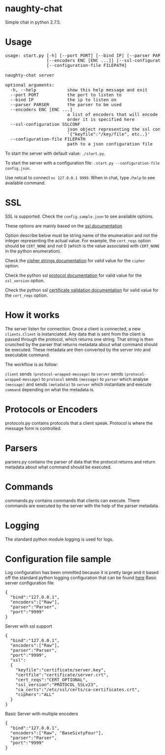 naughty-chat
============

Simple chat in python 2.7.5.

Usage
=====
<pre>
usage: start.py [-h] [--port PORT] [--bind IP] [--parser PARSER]
                [--encoders ENC [ENC ...]] [--ssl-configuration SSLCONF]
                [--configuration-file FILEPATH]

naughty-chat server

optional arguments:
  -h, --help            show this help message and exit
  --port PORT           the port to listen to
  --bind IP             the ip to listen on
  --parser PARSER       the parser to be used
  --encoders ENC [ENC ...]
                        a list of encoders that will encode the data in the
                        order it is specified here
  --ssl-configuration SSLCONF
                        json object representing the ssl configuration i.e.
                        '{"keyfile":"/key/file", etc..}'
  --configuration-file FILEPATH
                        path to a json configuration file
</pre>
To start the server with default value: `./start.py`.

To start the server with a configuration file: `.start.py --configuration-file config.json`.

Use netcat to connect `nc 127.0.0.1 9999`.
When in chat, type `/help` to see available command.

SSL
===

SSL is supported. Check the `config.sample.json` to see available options.

These options are mainly based on the <a href="http://www.openssl.org/docs/apps/ciphers.html">ssl documentation</a>

Option describe below must be string name of the enumeration and not the integer representing the actual value. 
For example, the `cert_reqs` option should be `CERT_NONE` and not 0 (which is the value associated with `CERT_NONE` in the python enumeration).

Check the <a href="http://www.openssl.org/docs/apps/ciphers.html#CIPHER_STRINGS">cipher strings documentation</a> for valid value for the `cipher` option.

Check the python ssl <a href="http://docs.python.org/2/library/ssl.html#ssl.PROTOCOL_SSLv2">protocol documentation</a> for valid value for the `ssl_version` option.

Check the python ssl <a href="http://docs.python.org/2/library/ssl.html#ssl.CERT_NONE">certificate validation documentation</a> for valid value for the `cert_reqs` option.

How it works
============
The server listen for connection. Once a client is connected, a new `clients.Client` is instanciated. 
Any data that is sent from the client is passed through the protocol, which returns one string. 
That string is then crunched by the parser that returns metadata about what command should be executed. 
These metadata are then converted by the server into and executable command.

The workflow is as follow:

`client` sends `(protocol-wrapped-message)` to `server` sends `(protocol-wrapped-message)` to `protocol` sends `(message)` to `parser` which analyse `(message)` and sends `(metadata)` to `server` which instantiate and execute `command` depending on what the metadata is.

Protocols or Encoders
=====================
protocols.py contains protocols that a client speak. Protocol is where the message form is controlled.

Parsers
=======
parsers.py contains the parser of data that the protocol returns and return metadata about what command should be executed.

Commands
========
commands.py contains commands that clients can execute. There commands are executed by the server with the help of the parser metadata.

Logging
=======
The standard python module logging is used for logs.

Configuration file sample
=========================
Log configuration has been ommitted because it is pretty large and it based off the standard python logging configuration that can be found <a href="http://docs.python.org/dev/library/logging.config.html">here</a>
Basic server configuration file
<pre>
{
  "bind":"127.0.0.1",
  "encoders":["Raw"],
  "parser":"Parser",
  "port":"9999"
}
</pre>

Server with ssl support
<pre>
{
  "bind":"127.0.0.1",
  "encoders":["Raw"],
  "parser":"Parser",
  "port":"9999",
  "ssl":
  {
    "keyfile":"certificate/server.key",
    "certfile":"certificate/server.crt",
    "cert_reqs":"CERT_OPTIONAL",
    "ssl_version":"PROTOCOL_SSLv23",
    "ca_certs":"/etc/ssl/certs/ca-certificates.crt",
    "ciphers":"ALL"
  }
}
</pre>

Basic Server with multiple encoders
<pre>
{
  "bind":"127.0.0.1",
  "encoders":["Raw", "BaseSixtyFour"],
  "parser":"Parser",
  "port":"9999"
}
</pre>

